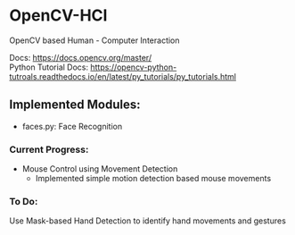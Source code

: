 # OpenCV-HCI
OpenCV based Human - Computer Interaction
  
Docs: https://docs.opencv.org/master/  
Python Tutorial Docs: https://opencv-python-tutroals.readthedocs.io/en/latest/py_tutorials/py_tutorials.html  

## Implemented Modules:  
- faces.py: Face Recognition  
  
### Current Progress:  
- Mouse Control using Movement Detection  
  - Implemented simple motion detection based mouse movements

### To Do:  
Use Mask-based Hand Detection to identify hand movements and gestures  